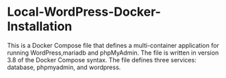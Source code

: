 # Local-WordPress-Docker-Installation
This is a Docker Compose file that defines a multi-container application for running WordPress,mariadb and phpMyAdmin. The file is written in version 3.8 of the Docker Compose syntax. The file defines three services: database, phpmyadmin, and wordpress.
